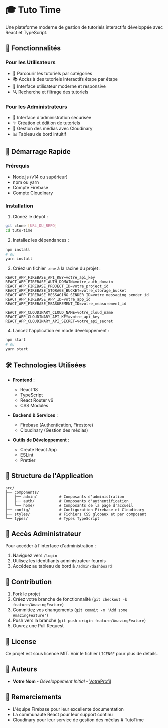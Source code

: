 # 🎓 Tuto Time

Une plateforme moderne de gestion de tutoriels interactifs développée avec React et TypeScript.

## 🌟 Fonctionnalités

### Pour les Utilisateurs
- 🎯 Parcourir les tutoriels par catégories
- 📚 Accès à des tutoriels interactifs étape par étape
- 🎨 Interface utilisateur moderne et responsive
- 🔍 Recherche et filtrage des tutoriels

### Pour les Administrateurs
- 🔐 Interface d'administration sécurisée
- ✨ Création et édition de tutoriels
- 📸 Gestion des médias avec Cloudinary
- 📊 Tableau de bord intuitif

## 🚀 Démarrage Rapide

### Prérequis
- Node.js (v14 ou supérieur)
- npm ou yarn
- Compte Firebase
- Compte Cloudinary

### Installation

1. Clonez le dépôt :
```bash
git clone [URL_DU_REPO]
cd tuto-time
```

2. Installez les dépendances :
```bash
npm install
# ou
yarn install
```

3. Créez un fichier `.env` à la racine du projet :
```env
REACT_APP_FIREBASE_API_KEY=votre_api_key
REACT_APP_FIREBASE_AUTH_DOMAIN=votre_auth_domain
REACT_APP_FIREBASE_PROJECT_ID=votre_project_id
REACT_APP_FIREBASE_STORAGE_BUCKET=votre_storage_bucket
REACT_APP_FIREBASE_MESSAGING_SENDER_ID=votre_messaging_sender_id
REACT_APP_FIREBASE_APP_ID=votre_app_id
REACT_APP_FIREBASE_MEASUREMENT_ID=votre_measurement_id

REACT_APP_CLOUDINARY_CLOUD_NAME=votre_cloud_name
REACT_APP_CLOUDINARY_API_KEY=votre_api_key
REACT_APP_CLOUDINARY_API_SECRET=votre_api_secret
```

4. Lancez l'application en mode développement :
```bash
npm start
# ou
yarn start
```

## 🛠️ Technologies Utilisées

- **Frontend** :
  - React 18
  - TypeScript
  - React Router v6
  - CSS Modules

- **Backend & Services** :
  - Firebase (Authentication, Firestore)
  - Cloudinary (Gestion des médias)

- **Outils de Développement** :
  - Create React App
  - ESLint
  - Prettier

## 📱 Structure de l'Application

```
src/
├── components/
│   ├── admin/          # Composants d'administration
│   ├── auth/           # Composants d'authentification
│   └── home/           # Composants de la page d'accueil
├── config/             # Configuration Firebase et Cloudinary
├── styles/             # Fichiers CSS globaux et par composant
└── types/              # Types TypeScript
```

## 🔐 Accès Administrateur

Pour accéder à l'interface d'administration :
1. Naviguez vers `/login`
2. Utilisez les identifiants administrateur fournis
3. Accédez au tableau de bord à `/admin/dashboard`

## 🤝 Contribution

1. Fork le projet
2. Créez votre branche de fonctionnalité (`git checkout -b feature/AmazingFeature`)
3. Committez vos changements (`git commit -m 'Add some AmazingFeature'`)
4. Push vers la branche (`git push origin feature/AmazingFeature`)
5. Ouvrez une Pull Request

## 📝 License

Ce projet est sous licence MIT. Voir le fichier `LICENSE` pour plus de détails.

## 👥 Auteurs

- **Votre Nom** - *Développement Initial* - [VotreProfil](lien_github)

## 🙏 Remerciements

- L'équipe Firebase pour leur excellente documentation
- La communauté React pour leur support continu
- Cloudinary pour leur service de gestion des médias
#   T u t o T i m e  
 